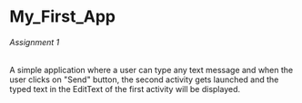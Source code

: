 # My_First_App
<h6>Assignment 1</h6>
<p> A simple application where a user can type any text message and when the user clicks on "Send" button, the second activity gets launched and the typed text in the EditText of the first activity will be displayed.</P>
